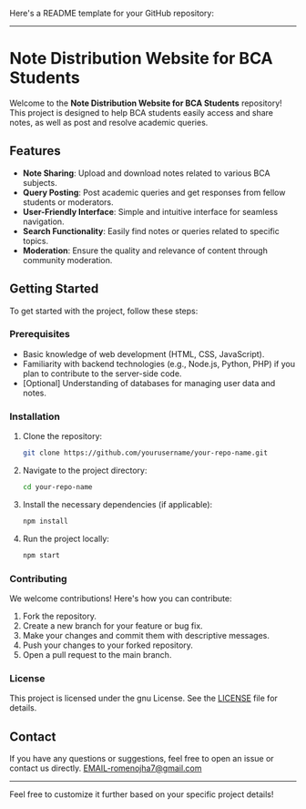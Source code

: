 Here's a README template for your GitHub repository:

---

# Note Distribution Website for BCA Students

Welcome to the **Note Distribution Website for BCA Students** repository! This project is designed to help BCA students easily access and share notes, as well as post and resolve academic queries.

## Features

- **Note Sharing**: Upload and download notes related to various BCA subjects.
- **Query Posting**: Post academic queries and get responses from fellow students or moderators.
- **User-Friendly Interface**: Simple and intuitive interface for seamless navigation.
- **Search Functionality**: Easily find notes or queries related to specific topics.
- **Moderation**: Ensure the quality and relevance of content through community moderation.

## Getting Started

To get started with the project, follow these steps:

### Prerequisites

- Basic knowledge of web development (HTML, CSS, JavaScript).
- Familiarity with backend technologies (e.g., Node.js, Python, PHP) if you plan to contribute to the server-side code.
- [Optional] Understanding of databases for managing user data and notes.

### Installation

1. Clone the repository:

   ```bash
   git clone https://github.com/yourusername/your-repo-name.git
   ```

2. Navigate to the project directory:

   ```bash
   cd your-repo-name
   ```

3. Install the necessary dependencies (if applicable):

   ```bash
   npm install
   ```

4. Run the project locally:

   ```bash
   npm start
   ```

### Contributing

We welcome contributions! Here's how you can contribute:

1. Fork the repository.
2. Create a new branch for your feature or bug fix.
3. Make your changes and commit them with descriptive messages.
4. Push your changes to your forked repository.
5. Open a pull request to the main branch.

### License

This project is licensed under the gnu License. See the [LICENSE](LICENSE) file for details.

## Contact

If you have any questions or suggestions, feel free to open an issue or contact us directly.
EMAIL-romenojha7@gmail.com

---

Feel free to customize it further based on your specific project details!
